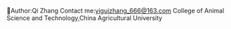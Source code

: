 👩Author:Qi Zhang
Contact me:yiguizhang_666@163.com
College of Animal Science and Technology,China Agricultural University
